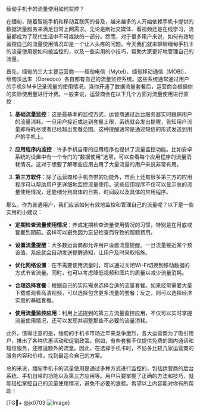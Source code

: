缅甸手机卡的流量使用如何监控？

在缅甸，随着智能手机和移动互联网的普及，越来越多的人开始依赖手机卡提供的数据流量服务来满足日常上网需求。无论是刷社交媒体、看视频还是在线学习，流量都成为了现代生活中不可或缺的一部分。然而，对于很多用户来说，如何有效地监控自己的流量使用情况却是一个让人头疼的问题。今天我们就来聊聊缅甸手机卡的流量使用是如何被监控的，以及一些实用的小技巧，帮助大家更好地管理自己的流量。

首先，缅甸的三大主要运营商——缅甸电信（Mytel）、缅甸移动通信（MOBI）、缅甸沃达丰（Ooredoo）各自都有自己的流量监控系统。这些系统通常通过用户的手机SIM卡记录流量的使用情况。当你开通了数据流量套餐后，运营商会根据你的实际使用量进行计费。一般来说，运营商会在以下几个方面对流量使用进行监控：

1. **基础流量监控**：这是最基本的监控方式，运营商通过后台服务器实时跟踪用户的流量消耗。一旦用户接近或达到套餐上限，系统就会发出提醒，告知用户流量即将耗尽或者已经超出套餐范围。这种提醒通常是通过短信的形式发送到用户的手机上。

2. **应用程序内监控**：许多手机自带的应用程序也提供了流量监控功能。比如安卓系统的设置中有一个专门的“数据使用”选项，可以查看每个应用程序的流量消耗情况。这对于想要了解哪些应用占用了大量流量的用户来说非常有用。

3. **第三方软件**：除了运营商和手机自带的功能外，市面上还有很多第三方的应用程序可以帮助用户更详细地监控流量使用。这些应用程序不仅可以显示总的流量使用情况，还能细分到具体的日期、时间段以及具体的应用程序。

那么，作为普通用户，我们应该如何有效地监控和管理自己的流量呢？以下是一些实用的小建议：

- **定期检查流量使用情况**：养成定期检查流量使用情况的习惯，特别是在月底或套餐到期前。这样可以避免因为忘记检查而导致的超额费用。

- **设置流量提醒**：大多数运营商都允许用户设置流量提醒。一旦流量接近某个预设值，系统就会自动发送提醒通知，让用户及时采取措施。

- **优化网络设置**：在不需要使用流量时，可以通过关闭Wi-Fi切换到移动数据的方式节省流量。同时，也可以考虑降低视频和图片的质量以减少流量消耗。

- **合理选择套餐**：根据自己的实际需求选择合适的流量套餐。如果经常需要大量下载或观看高清视频，可以选择包含更多流量的套餐；反之，则可以选择经济实惠的基础套餐。

- **使用流量监控应用**：利用上述提到的第三方流量监控应用，不仅可以实时掌握流量使用情况，还可以发现并调整那些不必要的流量消耗。

此外，值得注意的是，缅甸的手机卡市场近年来竞争激烈，各大运营商为了吸引用户，推出了各种优惠活动和促销政策。例如，有些套餐不仅提供免费的国内通话和短信服务，还赠送额外的流量。因此，在选择手机卡时，不妨多比较几家运营商的服务内容和价格，找到最适合自己的方案。

总的来说，缅甸手机卡的流量使用是通过多种方式进行监控的，包括运营商的后台系统、手机自带的功能以及第三方应用等。用户只要掌握了正确的方法和技巧，就能轻松掌控自己的流量使用情况，避免不必要的浪费。希望以上内容能对你有所帮助！

[TG💪+ @jx0703 ![Image](https://github.com/user-attachments/assets/dbca1d08-cadb-493c-b0ec-ad6f7a83f270)]